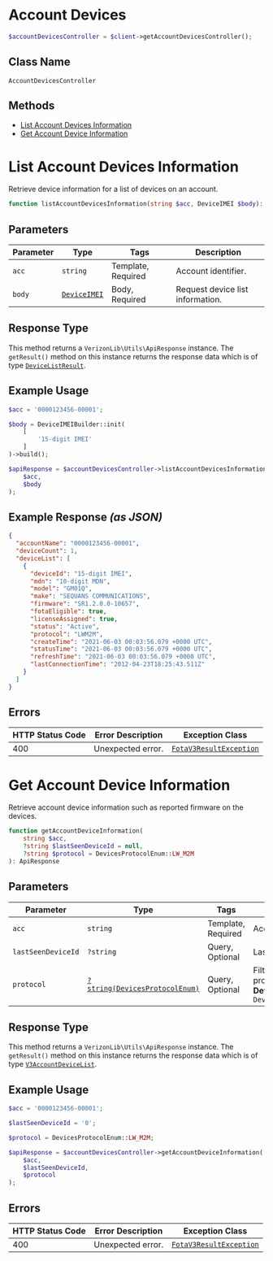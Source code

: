 # Account Devices

```php
$accountDevicesController = $client->getAccountDevicesController();
```

## Class Name

`AccountDevicesController`

## Methods

* [List Account Devices Information](../../doc/controllers/account-devices.md#list-account-devices-information)
* [Get Account Device Information](../../doc/controllers/account-devices.md#get-account-device-information)


# List Account Devices Information

Retrieve device information for a list of devices on an account.

```php
function listAccountDevicesInformation(string $acc, DeviceIMEI $body): ApiResponse
```

## Parameters

| Parameter | Type | Tags | Description |
|  --- | --- | --- | --- |
| `acc` | `string` | Template, Required | Account identifier. |
| `body` | [`DeviceIMEI`](../../doc/models/device-imei.md) | Body, Required | Request device list information. |

## Response Type

This method returns a `VerizonLib\Utils\ApiResponse` instance. The `getResult()` method on this instance returns the response data which is of type [`DeviceListResult`](../../doc/models/device-list-result.md).

## Example Usage

```php
$acc = '0000123456-00001';

$body = DeviceIMEIBuilder::init(
    [
        '15-digit IMEI'
    ]
)->build();

$apiResponse = $accountDevicesController->listAccountDevicesInformation(
    $acc,
    $body
);
```

## Example Response *(as JSON)*

```json
{
  "accountName": "0000123456-00001",
  "deviceCount": 1,
  "deviceList": [
    {
      "deviceId": "15-digit IMEI",
      "mdn": "10-digit MDN",
      "model": "GM01Q",
      "make": "SEQUANS COMMUNICATIONS",
      "firmware": "SR1.2.0.0-10657",
      "fotaEligible": true,
      "licenseAssigned": true,
      "status": "Active",
      "protocol": "LWM2M",
      "createTime": "2021-06-03 00:03:56.079 +0000 UTC",
      "statusTime": "2021-06-03 00:03:56.079 +0000 UTC",
      "refreshTime": "2021-06-03 00:03:56.079 +0000 UTC",
      "lastConnectionTime": "2012-04-23T18:25:43.511Z"
    }
  ]
}
```

## Errors

| HTTP Status Code | Error Description | Exception Class |
|  --- | --- | --- |
| 400 | Unexpected error. | [`FotaV3ResultException`](../../doc/models/fota-v3-result-exception.md) |


# Get Account Device Information

Retrieve account device information such as reported firmware on the devices.

```php
function getAccountDeviceInformation(
    string $acc,
    ?string $lastSeenDeviceId = null,
    ?string $protocol = DevicesProtocolEnum::LW_M2M
): ApiResponse
```

## Parameters

| Parameter | Type | Tags | Description |
|  --- | --- | --- | --- |
| `acc` | `string` | Template, Required | Account identifier. |
| `lastSeenDeviceId` | `?string` | Query, Optional | Last seen device identifier. |
| `protocol` | [`?string(DevicesProtocolEnum)`](../../doc/models/devices-protocol-enum.md) | Query, Optional | Filter to retrieve a specific protocol type used.<br>**Default**: `DevicesProtocolEnum::LW_M2M` |

## Response Type

This method returns a `VerizonLib\Utils\ApiResponse` instance. The `getResult()` method on this instance returns the response data which is of type [`V3AccountDeviceList`](../../doc/models/v3-account-device-list.md).

## Example Usage

```php
$acc = '0000123456-00001';

$lastSeenDeviceId = '0';

$protocol = DevicesProtocolEnum::LW_M2M;

$apiResponse = $accountDevicesController->getAccountDeviceInformation(
    $acc,
    $lastSeenDeviceId,
    $protocol
);
```

## Errors

| HTTP Status Code | Error Description | Exception Class |
|  --- | --- | --- |
| 400 | Unexpected error. | [`FotaV3ResultException`](../../doc/models/fota-v3-result-exception.md) |

